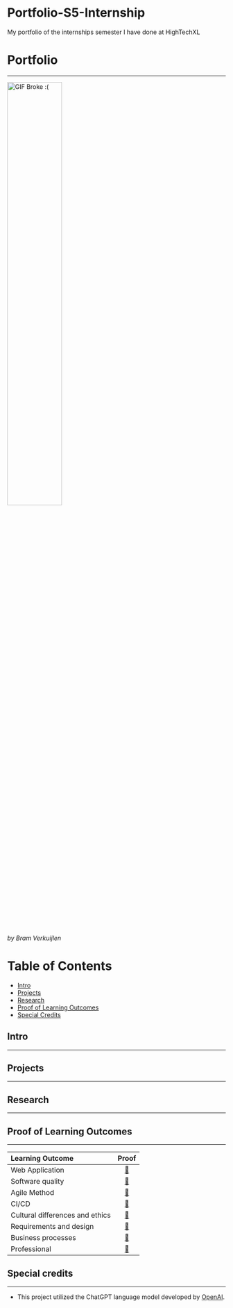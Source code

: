 # Portfolio-S5-Internship
My portfolio of the internships semester I have done at HighTechXL
# Portfolio
***
<img src="https://thumbs.gfycat.com/SevereEvilDeer-max-1mb.gif" alt="GIF Broke :(" width="50%" height="50%" />

*by Bram Verkuijlen*

# Table of Contents
- [Intro](#intro)
- [Projects](#projects)
- [Research](#research-documents)
- [Proof of Learning Outcomes](#proof-of-learning-outcomes)
- [Special Credits](#special-credits)

## Intro
***


## Projects
***


## Research
***



## Proof of Learning Outcomes
***
| Learning Outcome | Proof |
|:-----------------|:-----:|
|Web Application| [🔗](https://github.com/BramVerkuijlen/Portfolio-S3/blob/main/ProofLearningOutcomes/Web%20application.md)
|Software quality| [🔗](https://github.com/BramVerkuijlen/Portfolio-S3/blob/main/ProofLearningOutcomes/SoftwareQuality.md)
|Agile Method| [🔗](https://github.com/BramVerkuijlen/Portfolio-S3/blob/main/ProofLearningOutcomes/Agile.md)
|CI/CD| [🔗](https://github.com/BramVerkuijlen/Portfolio-S3/blob/main/ProofLearningOutcomes/CI-CD.md)
|Cultural differences and ethics| [🔗](https://github.com/BramVerkuijlen/Portfolio-S3/blob/main/ProofLearningOutcomes/Cultural%20differences%20and%20ethics.md)
|Requirements and design| [🔗](https://github.com/BramVerkuijlen/Portfolio-S3/blob/main/ProofLearningOutcomes/Requirements%20and%20design.md)
|Business processes| [🔗](https://github.com/BramVerkuijlen/Portfolio-S3/blob/main/ProofLearningOutcomes/Business%20processes.md)
|Professional| [🔗](https://github.com/BramVerkuijlen/Portfolio-S3/blob/main/ProofLearningOutcomes/Professional.md)

## Special credits
***

- This project utilized the ChatGPT language model developed by [OpenAI](https://openai.com/).



